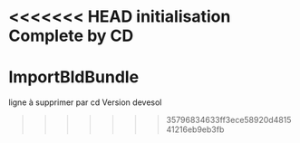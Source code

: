 <<<<<<< HEAD
initialisation
Complete by CD
=======
# ImportBldBundle
ligne à supprimer par cd
Version devesol
>>>>>>> 35796834633ff3ece58920d481541216eb9eb3fb
